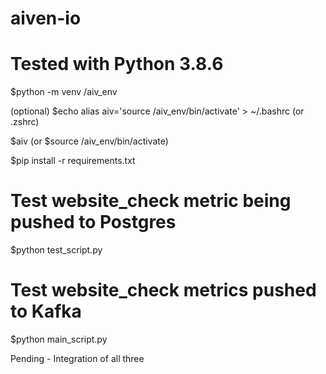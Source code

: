 # aiven-io

# Tested with Python 3.8.6

$python -m venv <python-envs-root-folder>/aiv_env

(optional) $echo alias aiv=\'source <python-envs-root-folder>/aiv_env/bin/activate\' > ~/.bashrc (or .zshrc)

  
$aiv (or  $source <python-envs-root-folder>/aiv_env/bin/activate)


$pip install -r requirements.txt


# Test website_check metric being pushed to Postgres
$python test_script.py 

# Test website_check metrics pushed to Kafka
$python main_script.py 


Pending - Integration of all three
